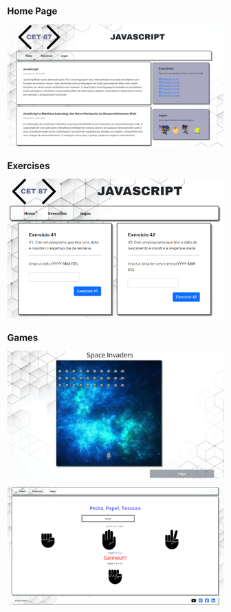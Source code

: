 ## Home Page
![Home Page](Image/1.png)

## Exercises 
![Exercises](Image/2.png)

## Games
![Space Invaders](Image/3.png)

!["Rock, Paper, Scissors](Image/4.png)
